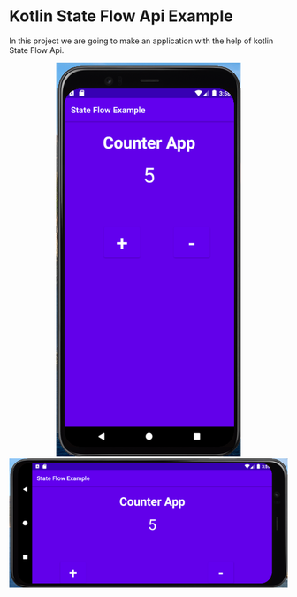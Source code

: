 # Kotlin State Flow Api Example

In this project we are going to make an application with the help of kotlin State Flow Api.

<p align="center">
  <img src="app/src/main/res/drawable/image1.png"/>
<img src="app/src/main/res/drawable/image2.png"/>
  </p>
